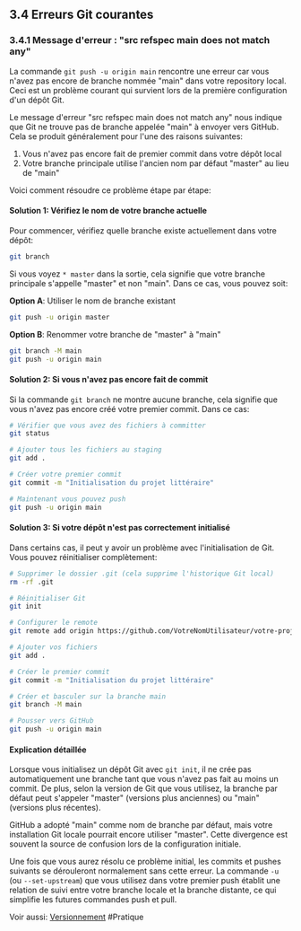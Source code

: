 ## 3.4 Erreurs Git courantes

### 3.4.1 Message d'erreur : "src refspec main does not match any"

La commande `git push -u origin main` rencontre une erreur car vous n'avez pas encore de branche nommée "main" dans votre repository local. Ceci est un problème courant qui survient lors de la première configuration d'un dépôt Git.

Le message d'erreur "src refspec main does not match any" nous indique que Git ne trouve pas de branche appelée "main" à envoyer vers GitHub. Cela se produit généralement pour l'une des raisons suivantes:

1. Vous n'avez pas encore fait de premier commit dans votre dépôt local
2. Votre branche principale utilise l'ancien nom par défaut "master" au lieu de "main"

Voici comment résoudre ce problème étape par étape:

#### Solution 1: Vérifiez le nom de votre branche actuelle

Pour commencer, vérifiez quelle branche existe actuellement dans votre dépôt:

```bash
git branch
```

Si vous voyez `* master` dans la sortie, cela signifie que votre branche principale s'appelle "master" et non "main". Dans ce cas, vous pouvez soit:

**Option A**: Utiliser le nom de branche existant

```bash
git push -u origin master
```

**Option B**: Renommer votre branche de "master" à "main"

```bash
git branch -M main
git push -u origin main
```

#### Solution 2: Si vous n'avez pas encore fait de commit

Si la commande `git branch` ne montre aucune branche, cela signifie que vous n'avez pas encore créé votre premier commit. Dans ce cas:

```bash
# Vérifier que vous avez des fichiers à committer
git status

# Ajouter tous les fichiers au staging
git add .

# Créer votre premier commit
git commit -m "Initialisation du projet littéraire"

# Maintenant vous pouvez push
git push -u origin main
```

#### Solution 3: Si votre dépôt n'est pas correctement initialisé

Dans certains cas, il peut y avoir un problème avec l'initialisation de Git. Vous pouvez réinitialiser complètement:

```bash
# Supprimer le dossier .git (cela supprime l'historique Git local)
rm -rf .git

# Réinitialiser Git
git init

# Configurer le remote
git remote add origin https://github.com/VotreNomUtilisateur/votre-projet.git

# Ajouter vos fichiers
git add .

# Créer le premier commit
git commit -m "Initialisation du projet littéraire"

# Créer et basculer sur la branche main
git branch -M main

# Pousser vers GitHub
git push -u origin main
```

#### Explication détaillée

Lorsque vous initialisez un dépôt Git avec `git init`, il ne crée pas automatiquement une branche tant que vous n'avez pas fait au moins un commit. De plus, selon la version de Git que vous utilisez, la branche par défaut peut s'appeler "master" (versions plus anciennes) ou "main" (versions plus récentes).

GitHub a adopté "main" comme nom de branche par défaut, mais votre installation Git locale pourrait encore utiliser "master". Cette divergence est souvent la source de confusion lors de la configuration initiale.

Une fois que vous aurez résolu ce problème initial, les commits et pushes suivants se dérouleront normalement sans cette erreur. La commande `-u` (ou `--set-upstream`) que vous utilisez dans votre premier push établit une relation de suivi entre votre branche locale et la branche distante, ce qui simplifie les futures commandes push et pull.

Voir aussi: [Versionnement](pratique/git01-versionnement.md) #Pratique